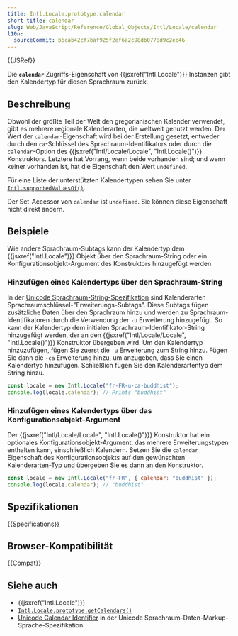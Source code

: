 ```yaml
---
title: Intl.Locale.prototype.calendar
short-title: calendar
slug: Web/JavaScript/Reference/Global_Objects/Intl/Locale/calendar
l10n:
  sourceCommit: b6cab42cf7baf925f2ef6a2c98db0778d9c2ec46
---
```


{{JSRef}}

Die **`calendar`** Zugriffs-Eigenschaft von {{jsxref("Intl.Locale")}} Instanzen gibt den Kalendertyp für diesen Sprachraum zurück.

## Beschreibung

Obwohl der größte Teil der Welt den gregorianischen Kalender verwendet, gibt es mehrere regionale Kalenderarten, die weltweit genutzt werden. Der Wert der `calendar`-Eigenschaft wird bei der Erstellung gesetzt, entweder durch den `ca`-Schlüssel des Sprachraum-Identifikators oder durch die `calendar`-Option des {{jsxref("Intl/Locale/Locale", "Intl.Locale()")}} Konstruktors. Letztere hat Vorrang, wenn beide vorhanden sind; und wenn keiner vorhanden ist, hat die Eigenschaft den Wert `undefined`.

Für eine Liste der unterstützten Kalendertypen sehen Sie unter [`Intl.supportedValuesOf()`](/de/docs/Web/JavaScript/Reference/Global_Objects/Intl/supportedValuesOf#supported_calendar_types).

Der Set-Accessor von `calendar` ist `undefined`. Sie können diese Eigenschaft nicht direkt ändern.

## Beispiele

Wie andere Sprachraum-Subtags kann der Kalendertyp dem {{jsxref("Intl.Locale")}} Objekt über den Sprachraum-String oder ein Konfigurationsobjekt-Argument des Konstruktors hinzugefügt werden.

### Hinzufügen eines Kalendertyps über den Sprachraum-String

In der [Unicode Sprachraum-String-Spezifikation](https://www.unicode.org/reports/tr35/) sind Kalenderarten Sprachraumschlüssel-"Erweiterungs-Subtags". Diese Subtags fügen zusätzliche Daten über den Sprachraum hinzu und werden zu Sprachraum-Identifikatoren durch die Verwendung der `-u` Erweiterung hinzugefügt. So kann der Kalendertyp dem initialen Sprachraum-Identifikator-String hinzugefügt werden, der an den {{jsxref("Intl/Locale/Locale", "Intl.Locale()")}} Konstruktor übergeben wird. Um den Kalendertyp hinzuzufügen, fügen Sie zuerst die `-u` Erweiterung zum String hinzu. Fügen Sie dann die `-ca` Erweiterung hinzu, um anzugeben, dass Sie einen Kalendertyp hinzufügen. Schließlich fügen Sie den Kalenderartentyp dem String hinzu.

```js
const locale = new Intl.Locale("fr-FR-u-ca-buddhist");
console.log(locale.calendar); // Prints "buddhist"
```

### Hinzufügen eines Kalendertyps über das Konfigurationsobjekt-Argument

Der {{jsxref("Intl/Locale/Locale", "Intl.Locale()")}} Konstruktor hat ein optionales Konfigurationsobjekt-Argument, das mehrere Erweiterungstypen enthalten kann, einschließlich Kalendern. Setzen Sie die `calendar` Eigenschaft des Konfigurationsobjekts auf den gewünschten Kalenderarten-Typ und übergeben Sie es dann an den Konstruktor.

```js
const locale = new Intl.Locale("fr-FR", { calendar: "buddhist" });
console.log(locale.calendar); // "buddhist"
```

## Spezifikationen

{{Specifications}}

## Browser-Kompatibilität

{{Compat}}

## Siehe auch

- {{jsxref("Intl.Locale")}}
- [`Intl.Locale.prototype.getCalendars()`](/de/docs/Web/JavaScript/Reference/Global_Objects/Intl/Locale/getCalendars)
- [Unicode Calendar Identifier](https://www.unicode.org/reports/tr35/#UnicodeCalendarIdentifier) in der Unicode Sprachraum-Daten-Markup-Sprache-Spezifikation
